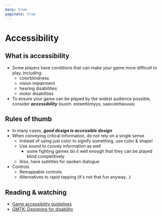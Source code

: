 ```yaml
---
marp: true
paginate: true
---
```

<!-- headingDivider: 3 -->
<!-- class: invert -->

# Accessibility

## What is accessibility

* Some players have conditions that can make your game more difficult to play, including:
  * colorblindness
  * vision impairment
  * hearing disabilities
  * motor disabilities
* To ensure your game can be played by the widest audience possible, consider ***accessibility*** (suom. esteettömyys, saavutettavuus)

## Rules of thumb

* In many cases, ***good design is accessible design***
* When conveying critical information, do not rely on a single sense 
  * Instead of using just color to signify something, use color & shape!
  * Use sound to convey information as well
    * some fighting games do it well enough that they can be played blind competitively
  * Also, have subtitles for spoken dialogue
* Controls
  * Remappable controls
  * Alternatives to rapid tapping (it's not that fun anyway...)
## Reading & watching

* [Game accessibility guidelines](https://gameaccessibilityguidelines.com/)
* [GMTK: Designing for disability](https://www.youtube.com/watch?v=4NGe4dzlukc&list=PLc38fcMFcV_vvWOhMDriBlVocTZ8mKQzR)